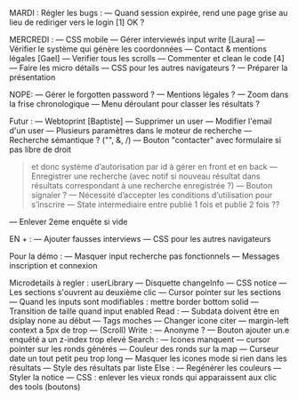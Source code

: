 MARDI :
Régler les bugs :
— Quand session expirée, rend une page grise au lieu de rediriger vers le login [1] OK ?

MERCREDI :
— CSS mobile
— Gérer interviewés input write [Laura]
— Vérifier le système qui génère les coordonnées
— Contact & mentions légales [Gael]
— Verifier tous les scrolls
— Commenter et clean le code [4]
— Faire les micro détails
— CSS pour les autres navigateurs ?
— Préparer la présentation



NOPE:
— Gérer le forgotten password ?
— Mentions légales ?
— Zoom dans la frise chronologique
— Menu déroulant pour classer les résultats ?

Futur :
— Webtoprint [Baptiste]
— Supprimer un user 
— Modifier l'email d'un user
— Plusieurs paramètres dans le moteur de recherche
— Recherche sémantique ? ("", &, /)
— Bouton "contacter" avec formulaire si pas libre de droit
  > et donc système d’autorisation par id à gérer en front et en back
— Enregistrer une recherche (avec notif si nouveau résultat dans résultats correspondant à une recherche enregistrée ?)
— Bouton signaler ?
— Nécessité d’accepter les conditions d’utilisation pour s’inscrire
— State intermediaire entre publié 1 fois et publié 2 fois ??

— Enlever 2eme enquête si vide

EN + :
— Ajouter fausses interviews
— CSS pour les autres navigateurs

Pour la démo :
— Masquer input recherche pas fonctionnels
— Messages inscription et connexion

Microdetails à regler :
userLibrary
— Disquette changeInfo
— CSS notice
— Les sections s'ouvrent au deuxième clic
— Cursor pointer sur les sections
— Quand les inputs sont modifiables : mettre border bottom solid
— Transition de taille quand input enabled
Read :
— Subdata doivent être en dsiplay none au début
— Tags moches
— Changer icone citer
— margin-left context a 5px de trop
— (Scroll)
Write :
— Anonyme ?
— Bouton ajouter un.e enquêté a un z-index trop elevé
Search :
— Icones manquent
— cursor pointer sur les ronds générés
— Couleur des ronds sur la map
— Curseur date un tout petit peu trop long
— Masquer les icones mode si rien dans les résultats
— Style des résultats par liste
Else :
— Regénérer les couleurs
— Styler la notice
— CSS : enlever les vieux ronds qui apparaissent aux clic des tools (boutons)
